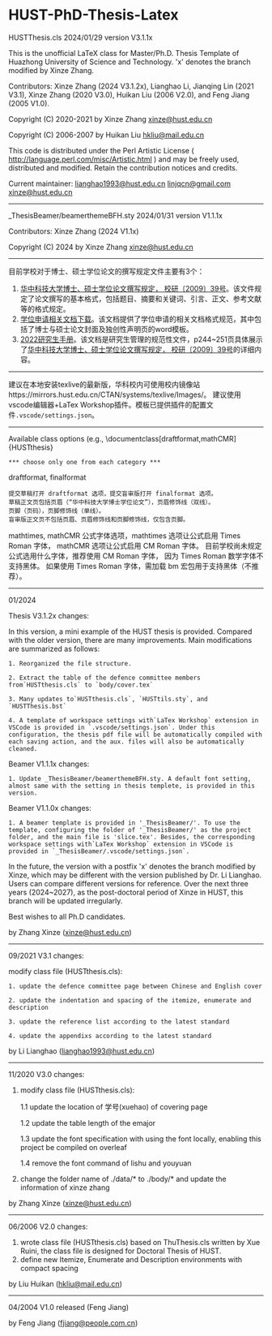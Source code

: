 # HUST-PhD-Thesis-Latex

HUSTThesis.cls 2024/01/29 version V3.1.1x

This is the unofficial LaTeX class for Master/Ph.D. Thesis Template of Huazhong University of Science and Technology.  'x' denotes the branch modified by Xinze Zhang.

Contributors: Xinze Zhang (2024 V3.1.2x), Lianghao Li, Jianqing Lin (2021 V3.1), Xinze Zhang (2020 V3.0), Huikan Liu (2006 V2.0), and Feng Jiang (2005 V1.0).

Copyright (C) 2020-2021 by Xinze Zhang <xinze@hust.edu.cn>

Copyright (C) 2006-2007 by Huikan Liu <hkliu@mail.edu.cn>

This code is distributed under the Perl Artistic License
( http://language.perl.com/misc/Artistic.html )
and may be freely used, distributed and modified.
Retain the contribution notices and credits.

Current maintainer:
lianghao1993@hust.edu.cn
linjqcn@gmail.com
xinze@hust.edu.cn

---

_ThesisBeamer/beamerthemeBFH.sty 2024/01/31 version V1.1.1x

Contributors: Xinze Zhang (2024 V1.1x)

Copyright (C) 2024 by Xinze Zhang <xinze@hust.edu.cn>

---

目前学校对于博士、硕士学位论文的撰写规定文件主要有3个：

1. [华中科技大学博士、硕士学位论文撰写规定， 校研〔2009〕39号](http://gs.hust.edu.cn/content.jsp?urltype=news.NewsContentUrl&wbtreeid=1022&wbnewsid=1027)。该文件规定了论文撰写的基本格式，包括题目、摘要和关键词、引言、正文、参考文献等的格式规定。
2. [学位申请相关文档下载](http://gs.hust.edu.cn/info/1041/5462.htm)。该文档提供了学位申请的相关文档格式规范，其中包括了博士与硕士论文封面及独创性声明页的word模板。
3. [2022研究生手册](http://gs.hust.edu.cn/info/1041/5472.htm)。该文档是研究生管理的规范性文件，p244~251页具体展示了[华中科技大学博士、硕士学位论文撰写规定， 校研〔2009〕39号](http://gs.hust.edu.cn/content.jsp?urltype=news.NewsContentUrl&wbtreeid=1022&wbnewsid=1027)的详细内容。

---

建议在本地安装texlive的最新版，华科校内可使用校内镜像站https://mirrors.hust.edu.cn/CTAN/systems/texlive/Images/。
建议使用vscode编辑器+LaTex Workshop插件。模板已提供插件的配置文件`.vscode/settings.json`。

---

Available class options
(e.g., \documentclass[draftformat,mathCMR]{HUSTthesis}

    *** choose only one from each category ***

draftformat, finalformat

    提交草稿打开 draftformat 选项，提交盲审版打开 finalformat 选项。
    草稿正文页包括页眉（“华中科技大学博士学位论文”），页眉修饰线（双线）。
    页脚（页码），页脚修饰线（单线）。
    盲审版正文页不包括页眉、页眉修饰线和页脚修饰线，仅包含页脚。

mathtimes, mathCMR
    公式字体选项，mathtimes 选项让公式启用 Times Roman 字体，
    mathCMR 选项让公式启用 CM Roman 字体。
    目前学校尚未规定公式选用什么字体，推荐使用 CM Roman 字体，
    因为 Times Roman 数学字体不支持黑体。
    如果使用 Times Roman 字体，需加载 bm 宏包用于支持黑体（不推荐）。

---

01/2024

Thesis V3.1.2x changes:

In this version, a mini example of the HUST thesis is provided. Compared with the older version, there are many improvements. Main modifications are summarized as follows:

    1. Reorganized the file structure.

    2. Extract the table of the defence committee members from`HUSTthesis.cls` to `body/cover.tex`

    3. Many updates to`HUSTthesis.cls`, `HUSTtils.sty`, and `HUSTThesis.bst`

    4. A template of workspace settings with`LaTex Workshop` extension in VSCode is provided in `.vscode/settings.json`. Under this configuration, the thesis pdf file will be automatically compiled with each saving action, and the aux. files will also be automatically cleaned.

Beamer V1.1.1x changes:

    1. Update _ThesisBeamer/beamerthemeBFH.sty. A default font setting, almost same with the setting in thesis templete, is provided in this version.

Beamer V1.1.0x changes:

    1. A beamer template is provided in '_ThesisBeamer/'. To use the template, configuring the folder of '_ThesisBeamer/' as the project folder, and the main file is 'slice.tex'. Besides, the corresponding workspace settings with`LaTex Workshop` extension in VSCode is provided in `_ThesisBeamer/.vscode/settings.json`.

In the future, the version with a postfix 'x' denotes the branch modified by Xinze, which may be different with the version published by Dr. Li Lianghao. Users can compare different versions for reference.
Over the next three years (2024~2027), as the post-doctoral period of Xinze in HUST, this branch will be updated irregularly.

Best wishes to all Ph.D candidates.

 by Zhang Xinze (xinze@hust.edu.cn)

---

09/2021 V3.1 changes:

modify class file (HUSTthesis.cls):

    1. update the defence committee page between Chinese and English cover

    2. update the indentation and spacing of the itemize, enumerate and description

    3. update the reference list according to the latest standard

    4. update the appendixs according to the latest standard

 by Li Lianghao (lianghao1993@hust.edu.cn)

---

11/2020 V3.0 changes:

1. modify class file (HUSTthesis.cls):

   1.1 update the location of 学号(xuehao) of covering page

   1.2 update the table length of the emajor

   1.3 update the font specification with using the font locally, enabling this project be compiled on overleaf

   1.4 remove the font command of lishu and youyuan
2. change the folder name of ./data/* to ./body/* and update the information of xinze zhang

 by Zhang Xinze (xinze@hust.edu.cn)

---

 06/2006 V2.0 changes:

1. wrote class file (HUSTthesis.cls) based on ThuThesis.cls written by
   Xue Ruini, the class file is designed for Doctoral Thesis of HUST.
2. define new Itemize, Enumerate and Description environments with compact spacing

 by Liu Huikan (hkliu@mail.edu.cn)

---

 04/2004 V1.0 released (Feng Jiang)

 by Feng Jiang (fjiang@people.com.cn)
